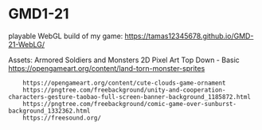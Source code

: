 # GMD1-21

playable WebGL build of my game: https://tamas12345678.github.io/GMD-21-WebLG/

Assets: Armored Soldiers and Monsters 2D
        Pixel Art Top Down - Basic
        https://opengameart.org/content/land-torn-monster-sprites
        
        https://opengameart.org/content/cute-clouds-game-ornament
        https://pngtree.com/freebackground/unity-and-cooperation-characters-gesture-taobao-full-screen-banner-background_1185872.html
        https://pngtree.com/freebackground/comic-game-over-sunburst-background_1332362.html
        https://freesound.org/
       
